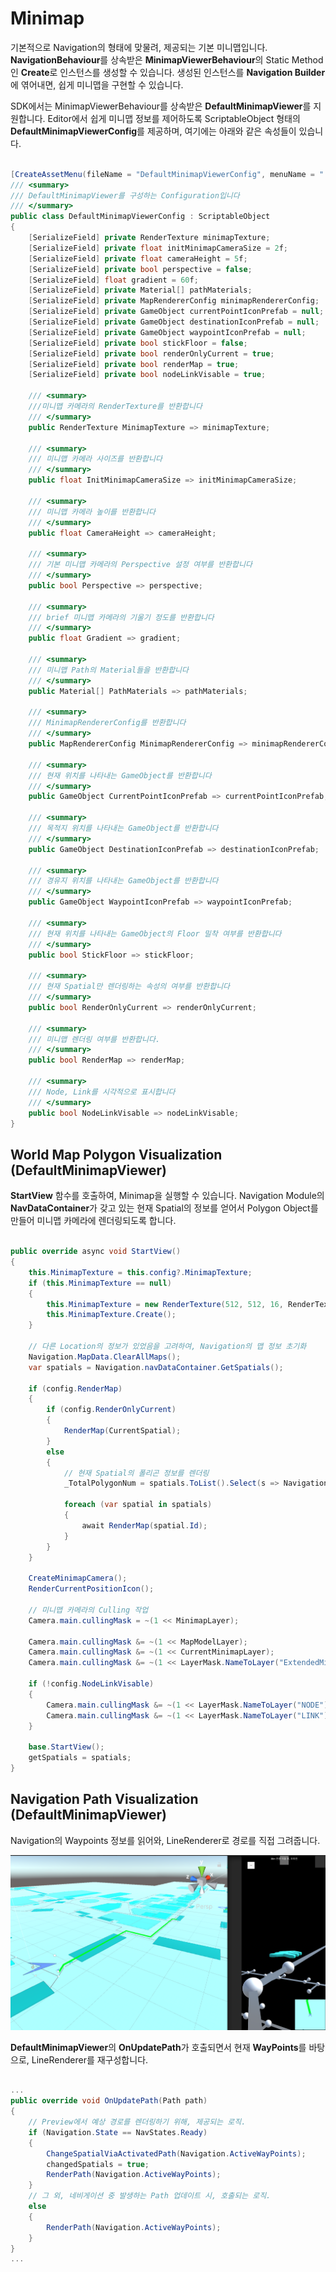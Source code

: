 # Minimap

기본적으로 Navigation의 형태에 맞물려, 제공되는 기본 미니맵입니다. **NavigationBehaviour**를 상속받은 **MinimapViewerBehaviour**의 Static Method인 **Create**로 인스턴스를 생성할 수 있습니다. 생성된 인스턴스를 **Navigation Builder**에 엮어내면, 쉽게 미니맵을 구현할 수 있습니다.

SDK에서는 MinimapViewerBehaviour를 상속받은 **DefaultMinimapViewer**를 지원합니다. Editor에서 쉽게 미니맵 정보를 제어하도록 ScriptableObject 형태의 **DefaultMinimapViewerConfig**를 제공하며, 여기에는 아래와 같은 속성들이 있습니다.

```csharp

[CreateAssetMenu(fileName = "DefaultMinimapViewerConfig", menuName = ".../DefaultMinimapViewerConfig")]
/// <summary>
/// DefaultMinimapViewer를 구성하는 Configuration입니다
/// </summary>
public class DefaultMinimapViewerConfig : ScriptableObject
{
    [SerializeField] private RenderTexture minimapTexture;
    [SerializeField] private float initMinimapCameraSize = 2f;
    [SerializeField] private float cameraHeight = 5f;
    [SerializeField] private bool perspective = false;
    [SerializeField] float gradient = 60f;
    [SerializeField] private Material[] pathMaterials;
    [SerializeField] private MapRendererConfig minimapRendererConfig;
    [SerializeField] private GameObject currentPointIconPrefab = null;
    [SerializeField] private GameObject destinationIconPrefab = null;
    [SerializeField] private GameObject waypointIconPrefab = null;
    [SerializeField] private bool stickFloor = false;
    [SerializeField] private bool renderOnlyCurrent = true;
    [SerializeField] private bool renderMap = true;
    [SerializeField] private bool nodeLinkVisable = true;

    /// <summary>
    ///미니맵 카메라의 RenderTexture를 반환합니다
    /// </summary>
    public RenderTexture MinimapTexture => minimapTexture;

    /// <summary>
    /// 미니맵 카메라 사이즈를 반환합니다
    /// </summary>
    public float InitMinimapCameraSize => initMinimapCameraSize;

    /// <summary>
    /// 미니맵 카메라 높이를 반환합니다
    /// </summary>
    public float CameraHeight => cameraHeight;

    /// <summary>
    /// 기본 미니맵 카메라의 Perspective 설정 여부를 반환합니다
    /// </summary>
    public bool Perspective => perspective;

    /// <summary>
    /// brief 미니맵 카메라의 기울기 정도를 반환합니다
    /// </summary>
    public float Gradient => gradient;

    /// <summary>
    /// 미니맵 Path의 Material들을 반환합니다
    /// </summary>
    public Material[] PathMaterials => pathMaterials;

    /// <summary>
    /// MinimapRendererConfig를 반환합니다
    /// </summary>
    public MapRendererConfig MinimapRendererConfig => minimapRendererConfig;

    /// <summary>
    /// 현재 위치를 나타내는 GameObject를 반환합니다
    /// </summary>
    public GameObject CurrentPointIconPrefab => currentPointIconPrefab;

    /// <summary>
    /// 목적지 위치를 나타내는 GameObject를 반환합니다
    /// </summary>
    public GameObject DestinationIconPrefab => destinationIconPrefab;

    /// <summary>
    /// 경유지 위치를 나타내는 GameObject를 반환합니다
    /// </summary>
    public GameObject WaypointIconPrefab => waypointIconPrefab;

    /// <summary>
    /// 현재 위치를 나타내는 GameObject의 Floor 밀착 여부를 반환합니다
    /// </summary>
    public bool StickFloor => stickFloor;

    /// <summary>
    /// 현재 Spatial만 렌더링하는 속성의 여부를 반환합니다
    /// </summary>
    public bool RenderOnlyCurrent => renderOnlyCurrent;

    /// <summary>
    /// 미니맵 렌더링 여부를 반환합니다.
    /// </summary>
    public bool RenderMap => renderMap;

    /// <summary>
    /// Node, Link를 시각적으로 표시합니다
    /// </summary>
    public bool NodeLinkVisable => nodeLinkVisable;
}

```

## World Map Polygon Visualization (DefaultMinimapViewer)

**StartView** 함수를 호출하여, Minimap을 실행할 수 있습니다. Navigation Module의 **NavDataContainer**가 갖고 있는 현재 Spatial의 정보를 얻어서 Polygon Object를 만들어 미니맵 카메라에 렌더링되도록 합니다.

```csharp

public override async void StartView()
{
    this.MinimapTexture = this.config?.MinimapTexture;
    if (this.MinimapTexture == null)
    {
        this.MinimapTexture = new RenderTexture(512, 512, 16, RenderTextureFormat.ARGB32);
        this.MinimapTexture.Create();
    }

    // 다른 Location의 정보가 있었음을 고려하여, Navigation의 맵 정보 초기화
    Navigation.MapData.ClearAllMaps();
    var spatials = Navigation.navDataContainer.GetSpatials();

    if (config.RenderMap)
    {
        if (config.RenderOnlyCurrent)
        {
            RenderMap(CurrentSpatial);
        }
        else
        {
            // 현재 Spatial의 폴리곤 정보를 렌더링
            _TotalPolygonNum = spatials.ToList().Select(s => Navigation.MapData.GetSpatialData(s.Id).PolygonsFeatures.Count).Aggregate((a, b) => a + b);

            foreach (var spatial in spatials)
            {
                await RenderMap(spatial.Id);
            }
        }
    }

    CreateMinimapCamera();
    RenderCurrentPositionIcon();           

    // 미니맵 카메라의 Culling 작업
    Camera.main.cullingMask = ~(1 << MinimapLayer);

    Camera.main.cullingMask &= ~(1 << MapModelLayer);
    Camera.main.cullingMask &= ~(1 << CurrentMinimapLayer);
    Camera.main.cullingMask &= ~(1 << LayerMask.NameToLayer("ExtendedMinimap"));
    
    if (!config.NodeLinkVisable)
    {
        Camera.main.cullingMask &= ~(1 << LayerMask.NameToLayer("NODE"));
        Camera.main.cullingMask &= ~(1 << LayerMask.NameToLayer("LINK"));
    }

    base.StartView();
    getSpatials = spatials;
}

```

## Navigation Path Visualization (DefaultMinimapViewer)

Navigation의 Waypoints 정보를 읽어와, LineRenderer로 경로를 직접 그려줍니다.

![MinimapLineRenderer](./Image/minimap_00.png)

**DefaultMinimapViewer**의 **OnUpdatePath**가 호출되면서 현재 **WayPoints**를 바탕으로, LineRenderer를 재구성합니다.

```csharp

...
public override void OnUpdatePath(Path path)
{
    // Preview에서 예상 경로를 렌더링하기 위해, 제공되는 로직.
    if (Navigation.State == NavStates.Ready)
    {
        ChangeSpatialViaActivatedPath(Navigation.ActiveWayPoints);
        changedSpatials = true;
        RenderPath(Navigation.ActiveWayPoints);
    }
    // 그 외, 네비게이션 중 발생하는 Path 업데이트 시, 호출되는 로직.
    else
    {
        RenderPath(Navigation.ActiveWayPoints);
    }
}
...

```